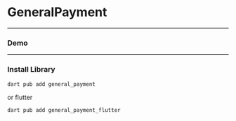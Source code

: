 # GeneralPayment


---

### Demo

---

### Install Library

```bash
dart pub add general_payment
```

or flutter

```bash
dart pub add general_payment_flutter
```
 